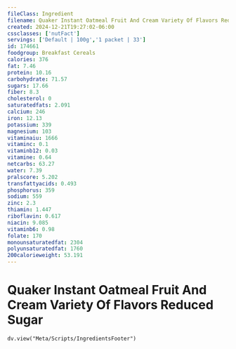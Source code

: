 ```yaml
---
fileClass: Ingredient
filename: Quaker Instant Oatmeal Fruit And Cream Variety Of Flavors Reduced Sugar
created: 2024-12-21T19:27:02-06:00
cssclasses: ['nutFact']
servings: ['Default | 100g','1 packet | 33']
id: 174661
foodgroup: Breakfast Cereals
calories: 376
fat: 7.46
protein: 10.16
carbohydrate: 71.57
sugars: 17.66
fiber: 8.3
cholesterol: 0
saturatedfats: 2.091
calcium: 246
iron: 12.13
potassium: 339
magnesium: 103
vitaminaiu: 1666
vitaminc: 0.1
vitaminb12: 0.03
vitamine: 0.64
netcarbs: 63.27
water: 7.39
pralscore: 5.202
transfattyacids: 0.493
phosphorus: 359
sodium: 559
zinc: 2.3
thiamin: 1.447
riboflavin: 0.617
niacin: 9.085
vitaminb6: 0.98
folate: 170
monounsaturatedfat: 2304
polyunsaturatedfat: 1760
200calorieweight: 53.191
---
```


# Quaker Instant Oatmeal Fruit And Cream Variety Of Flavors Reduced Sugar

```dataviewjs
dv.view("Meta/Scripts/IngredientsFooter")
```